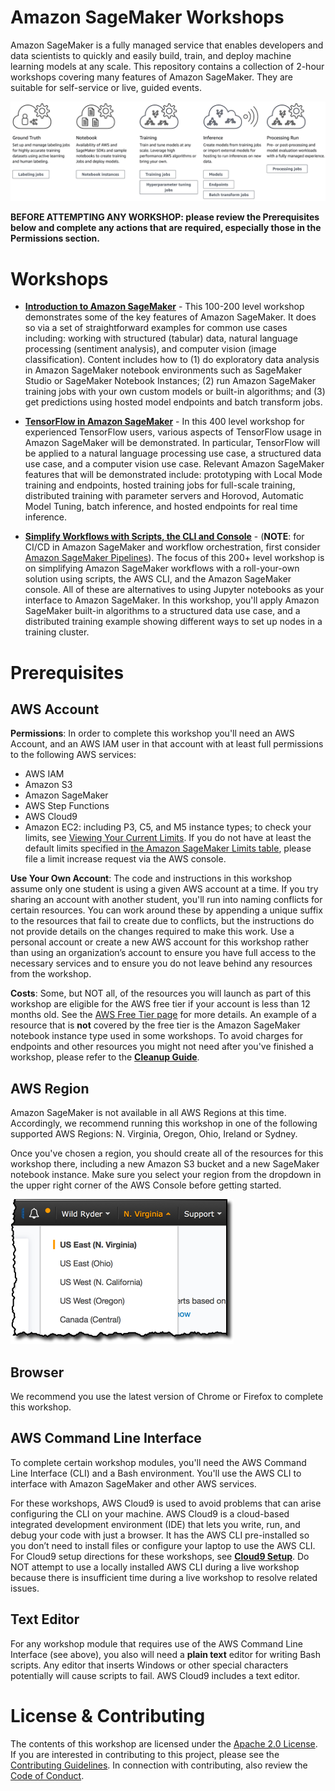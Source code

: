 # Amazon SageMaker Workshops

Amazon SageMaker is a fully managed service that enables developers and data scientists to quickly and easily build, train, and deploy machine learning models at any scale. This repository contains a collection of 2-hour workshops covering many features of Amazon SageMaker.  They are suitable for self-service or live, guided events.  

![Overview](./images/overview.png)

**BEFORE ATTEMPTING ANY WORKSHOP:  please review the Prerequisites below and complete any actions that are required, especially those in the Permissions section.**


# Workshops

- [**Introduction to Amazon SageMaker**](Introduction) - This 100-200 level workshop demonstrates some of the key features of Amazon SageMaker.  It does so via a set of straightforward examples for common use cases including: working with structured (tabular) data, natural language processing (sentiment analysis), and computer vision (image classification).  Content includes how to (1) do exploratory data analysis in Amazon SageMaker notebook environments such as SageMaker Studio or SageMaker Notebook Instances; (2) run Amazon SageMaker training jobs with your own custom models or built-in algorithms; and (3) get predictions using hosted model endpoints and batch transform jobs.

- [**TensorFlow in Amazon SageMaker**](TensorFlow) - In this 400 level workshop for experienced TensorFlow users, various aspects of TensorFlow usage in Amazon SageMaker will be demonstrated.  In particular, TensorFlow will be applied to a natural language processing use case, a structured data use case, and a computer vision use case.  Relevant Amazon SageMaker features that will be demonstrated include:  prototyping with Local Mode training and endpoints, hosted training jobs for full-scale training, distributed training with parameter servers and Horovod, Automatic Model Tuning, batch inference, and hosted endpoints for real time inference.

- [**Simplify Workflows with Scripts, the CLI and Console**](Simplify-Workflows) - (**NOTE**:  for CI/CD in Amazon SageMaker and workflow orchestration, first consider [Amazon SageMaker Pipelines](https://aws.amazon.com/sagemaker/pipelines)). The focus of this 200+ level workshop is on simplifying Amazon SageMaker workflows with a roll-your-own solution using scripts, the AWS CLI, and the Amazon SageMaker console.  All of these are alternatives to using Jupyter notebooks as your interface to Amazon SageMaker. In this workshop, you'll apply Amazon SageMaker built-in algorithms to a structured data use case, and a distributed training example showing different ways to set up nodes in a training cluster.


# Prerequisites

## AWS Account

**Permissions**: In order to complete this workshop you'll need an AWS Account, and an AWS IAM user in that account with at least full permissions to the following AWS services: 

- AWS IAM
- Amazon S3
- Amazon SageMaker
- AWS Step Functions
- AWS Cloud9
- Amazon EC2:  including P3, C5, and M5 instance types; to check your limits, see [Viewing Your Current Limits](https://docs.aws.amazon.com/AWSEC2/latest/UserGuide/ec2-resource-limits.html).  If you do not have at least the default limits specified in [the Amazon SageMaker Limits table](https://docs.aws.amazon.com/general/latest/gr/sagemaker.html), please file a limit increase request via the AWS console.

**Use Your Own Account**: The code and instructions in this workshop assume only one student is using a given AWS account at a time. If you try sharing an account with another student, you'll run into naming conflicts for certain resources. You can work around these by appending a unique suffix to the resources that fail to create due to conflicts, but the instructions do not provide details on the changes required to make this work. Use a personal account or create a new AWS account for this workshop rather than using an organization’s account to ensure you have full access to the necessary services and to ensure you do not leave behind any resources from the workshop.

**Costs**: Some, but NOT all, of the resources you will launch as part of this workshop are eligible for the AWS free tier if your account is less than 12 months old. See the [AWS Free Tier page](https://aws.amazon.com/free/) for more details. An example of a resource that is **not** covered by the free tier is the Amazon SageMaker notebook instance type used in some workshops. To avoid charges for endpoints and other resources you might not need after you've finished a workshop, please refer to the [**Cleanup Guide**](./CleanupGuide). 


## AWS Region

Amazon SageMaker is not available in all AWS Regions at this time.  Accordingly, we recommend running this workshop in one of the following supported AWS Regions:  N. Virginia, Oregon, Ohio, Ireland or Sydney.

Once you've chosen a region, you should create all of the resources for this workshop there, including a new Amazon S3 bucket and a new SageMaker notebook instance. Make sure you select your region from the dropdown in the upper right corner of the AWS Console before getting started.

![Region selection screenshot](./images/region-selection.png)


## Browser

We recommend you use the latest version of Chrome or Firefox to complete this workshop.


## AWS Command Line Interface

To complete certain workshop modules, you'll need the AWS Command Line Interface (CLI) and a Bash environment. You'll use the AWS CLI to interface with Amazon SageMaker and other AWS services. 

For these workshops, AWS Cloud9 is used to avoid problems that can arise configuring the CLI on your machine. AWS Cloud9 is a cloud-based integrated development environment (IDE) that lets you write, run, and debug your code with just a browser. It has the AWS CLI pre-installed so you don’t need to install files or configure your laptop to use the AWS CLI. For Cloud9 setup directions for these workshops, see [**Cloud9 Setup**](Cloud9). Do NOT attempt to use a locally installed AWS CLI during a live workshop because there is insufficient time during a live workshop to resolve related issues.


## Text Editor

For any workshop module that requires use of the AWS Command Line Interface (see above), you also will need a **plain text** editor for writing Bash scripts. Any editor that inserts Windows or other special characters potentially will cause scripts to fail. AWS Cloud9 includes a text editor. 


# License & Contributing

The contents of this workshop are licensed under the [Apache 2.0 License](./LICENSE). 
If you are interested in contributing to this project, please see the [Contributing Guidelines](./contributing/CONTRIBUTING.md).  In connection with contributing, also review the [Code of Conduct](./contributing/CODE_OF_CONDUCT.md).


